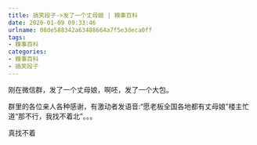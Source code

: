 ```yaml
---
title: 搞笑段子->发了一个丈母娘 | 糗事百科
date: 2020-01-09 09:33:46
urlname: 08de588342a63488664a7f5e3deca0ff
tags: 
- 糗事百科
categories:
- 糗事百科
- 搞笑段子
---
```

刚在微信群，发了一个丈母娘，啊呸，发了一个大包。

群里的各位亲人各种感谢，有激动者发语音:“愿老板全国各地都有丈母娘”楼主忙道“那不行，我找不着北”。。。

真找不着


